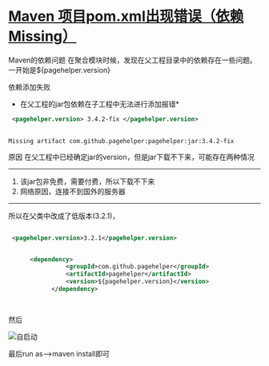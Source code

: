 # [Maven 项目pom.xml出现错误（依赖Missing）](http://www.cnblogs.com/1314wamm/p/7235453.html)

Maven的依赖问题
在聚合模块时候，发现在父工程目录中的依赖存在一些问题。一开始是${pagehelper.version} 

依赖添加失败
* 在父工程的jar包依赖在子工程中无法进行添加报错*

```xml
 <pagehelper.version> 3.4.2-fix </pagehelper.version>
 
 ```
 
` Missing artifact com.github.pagehelper:pagehelper:jar:3.4.2-fix ` 

原因
在父工程中已经确定jar的version，但是jar下载不下来，可能存在两种情况 

---------

1. 该jar包非免费，需要付费，所以下载不下来 
2. 网络原因，连接不到国外的服务器

---------
所以在父类中改成了低版本(3.2.1)，

```xml

 <pagehelper.version>3.2.1</pagehelper.version>


      <dependency>
				<groupId>com.github.pagehelper</groupId>
				<artifactId>pagehelper</artifactId>
				<version>${pagehelper.version}</version>
			</dependency>

 
```
然后

![自启动](https://github.com/Albatronhenry/UploadFile/blob/master/pic/maven%E5%90%AF%E5%8A%A8%E8%87%AA%E6%9B%B4%E6%96%B0%E9%A1%B9%E7%9B%AE.png)

 

 最后run as-->maven install即可
